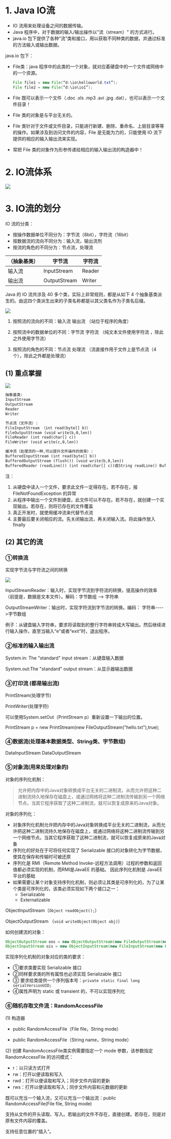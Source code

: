
# 1. Java IO流

- IO 流用来处理设备之间的数据传输。
- Java 程序中，对于数据的输入/输出操作以”流（stream）"
  的方式进行。
- java.io 包下提供了各种“流”类和接口，用以获取不同种类的数据，并通过标准的方法输入或输出数据。

java.io 包下：

- File类：java 程序中的此类的一个对象，就对应着硬盘中的一个文件或网络中的一个资源。 

  ``` java
  File file1 = new File(“d:\io\helloworld.txt”); 
  File file2 = new File(“d:\io\io1”);
  ```

- File 既可以表示一个文件（.doc .xls .mp3 .avi .jpg .dat），也可以表示一个文件目录！

- File 类的对象是与平台无关的。

- File 类针对于文件或文件目录，只能进行新建、删除、重命名、上层目录等等的操作。如果涉及到访问文件的内容，File 是无能为力的，只能使用 IO 流下提供的相应的输入输出流来实现。

- 常把 File 类的对象作为形参传递给相应的输入输出流的构造器中！



# 2. IO流体系

![](https://img-1256179949.cos.ap-shanghai.myqcloud.com/20190219204852.png)



# 3. IO流的划分

IO 流的分类：

- 按操作数据单位不同分为：字节流（8bit），字符流（16bit）
- 按数据流的流向不同分为：输入流，输出流剂
- 按流的角色的不同分为：节点流，处理流

| （抽象基类） | 字节流       | 字符流 |
| ------------ | ------------ | ------ |
| 输入流       | InputStream  | Reader |
| 输出流       | OutputStream | Writer |

Java 的 IO 流共涉及 40 多个类，实际上非常规则，都是从如下 4 个抽象基类派生的。由这四个类派生出来的子类名称都是以其父类名作为子类名后缀。

![](https://img-1256179949.cos.ap-shanghai.myqcloud.com/20190219205447.png)

1) 按照流的流向的不同：输入流   输出流  （站位于程序的角度）

2) 按照流中的数据单位的不同：字节流   字符流  （纯文本文件使用字符流 ，除此之外使用字节流）

3) 按照流的角色的不同：节点流   处理流   （流直接作用于文件上是节点流（4个），除此之外都是处理流）

## (1) 重点掌握

![](https://img-1256179949.cos.ap-shanghai.myqcloud.com/20190219205537.png)

``` xml
抽象基类: 
InputStream 
OutputStream 
Reader 
Writer

节点流（文件流）: 
FileInputStream （int read(byte[] b)） 
FileOutputStream (void write(b,0,len)) 
FileReader (int read(char[] c)) 
FileWriter (void write(c,0,len))

缓冲流（处理流的一种,可以提升文件操作的效率）: 
BufferedInputStream (int read(byte[] b)) 
BufferedOutputStream (flush()) (void write(b,0,len)) 
BufferedReader (readLine()) (int read(char[] c))或String readLine() BufferedReader (readLine()) (int read(char[] c))或String readLine()
```

注： 

1. 从硬盘中读入一个文件，要求此文件一定得存在。若不存在，报 FileNotFoundException 的异常
2. 从程序中输出一个文件到硬盘，此文件可以不存在。若不存在，就创建一个实现输出。若存在，则将已存在的文件覆盖
3. 真正开发时，就使用缓冲流来代替节点流
4. 主要最后要关闭相应的流。先关闭输出流，再关闭输入流。将此操作放入finally

## (2) 其它的流
### ①转换流

实现字节流与字符流之间的转换

![](https://img-1256179949.cos.ap-shanghai.myqcloud.com/20190219205905.png)

InputStreamReader：输入时，实现字节流到字符流的转换，提高操作的效率（前提是，数据是文本文件）。解码：字节数组 --> 字符串

OutputStreamWriter：输出时，实现字符流到字节流的转换。编码：  字符串---->字节数组

例子：从键盘输入字符串，要求将读取到的整行字符串转成大写输出。然后继续进行输入操作，直至当输入“e”或者“exit”时，退出程序。

### ②标准的输入输出流
System.in: The "standard" input stream：从键盘输入数据

System.out:The "standard" output stream：从显示器输出数据

### ③打印流 (都是输出流) 
PrintStream(处理字节) 

PrintWriter(处理字符) 

可以使用System.setOut（PrintStream p）重新设置一下输出的位置。 

PrintStream p = new PrintStream(new FileOutputStream("hello.txt"),true);

### ④数据流(处理基本数据类型、String类、字节数组)
DataInputStream  DataOutputStream

### ⑤对象流(用来处理对象的)
对象的序列化机制：

> 允许把内存中的Java对象转换成平台无关的二进制流，从而允许把这种二进制流持久地保存在磁盘上，或通过网络将这种二进制流传输到另一个网络节点。当其它程序获取了这种二进制流，就可以恢复成原来的Java对象。

对象的序列化：

- 对象序列化机制允许把内存中的Java对象转换成平台无关的二进制流，从而允许把这种二进制流持久地保存在磁盘上，或通过网络将这种二进制流传输到另一个网络节点。当其它程序获取了这种二进制流，就可以恢复成原来的Java对象
- 序列化的好处在于可将任何实现了 Serializable 接口的对象转化为字节数据，使其在保存和传输时可被还原
- 序列化是 RMI（Remote Method Invoke-远程方法调用）过程的参数和返回值都必须实现的机制，而RMI是JavaEE 的基础。
  因此序列化机制是 JavaEE 平台的基础
- 如果需要让某个对象支持序列化机制，则必须让其类是可序列化的，为了让某个类是可序列化的，该类必须实现如下两个接口之一：
  - Serializable
  - Externalizable

ObjectInputStream（`Object readObject();`）   

ObjectOutputStream  （`void writeObject(Object obj)`）

如何创建流的对象：

```java
ObjectOutputStream oos = new ObjectOutputStream(new FileOutputStream(new File("person.txt")));
ObjectInputStream ois = new ObjectInputStream(new FileInputStream(new File("person.txt")));
```

实现序列化机制的对象对应的类的要求：

- ①要求类要实现 Serializable 接口
- ②同样要求类的所有属性也必须实现 Serializable 接口
- ③ 要求给类提供一个序列版本号：`private static final long serialVersionUID;`
- ④属性声明为 static 或 transient 的，不可以实现序列化

### ⑥随机存取文件流：RandomAccessFile

(1) 构造器

- public RandomAccessFile（File file，String mode）

- public RandomAccessFile（String name，String mode）

(2) 创建 RandomAccessFile类实例需要指定一个 mode 参数，该参数指定 RandomAccessFile 的访问模式：

- r：以只读方式打开
- rw：打开以便读取和写入
- rwd：打开以便读取和写入；同步文件内容的更新
- rws：打开以便读取和写入；同步文件内容和元数据的更新

既可以充当一个输入流，又可以充当一个输出流：public RandomAccessFile(File file, String mode) 

支持从文件的开头读取、写入。若输出的文件不存在，直接创建。若存在，则是对原有文件内容的覆盖。

支持任意位置的“插入”。